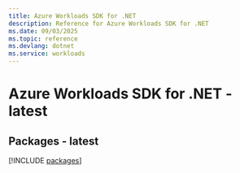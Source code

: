 ```yaml
---
title: Azure Workloads SDK for .NET
description: Reference for Azure Workloads SDK for .NET
ms.date: 09/03/2025
ms.topic: reference
ms.devlang: dotnet
ms.service: workloads
---
```

# Azure Workloads SDK for .NET - latest
## Packages - latest
[!INCLUDE [packages](workloads-index.md)]